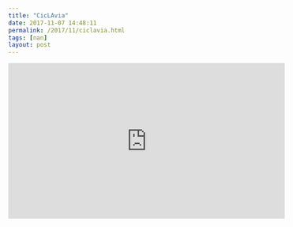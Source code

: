 ```yaml
---
title: "CicLAvia"
date: 2017-11-07 14:48:11
permalink: /2017/11/ciclavia.html
tags: [nan]
layout: post
---
```


<iframe width="560" height="315" src="https://www.youtube.com/embed/wgSGb74Pqy0" frameborder="0" allowfullscreen></iframe>
